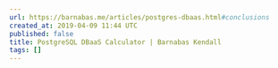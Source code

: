 ```yaml
---
url: https://barnabas.me/articles/postgres-dbaas.html#conclusions
created_at: 2019-04-09 11:44 UTC
published: false
title: PostgreSQL DBaaS Calculator | Barnabas Kendall
tags: []
---
```



